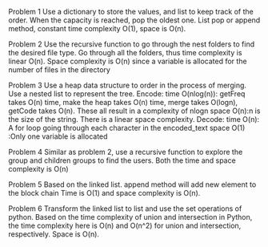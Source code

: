 Problem 1
Use a dictionary to store the values, and list to keep track of the order. When the capacity is reached, pop the oldest one.
List pop or append method, constant time complexity O(1), space is O(n).

Problem 2
Use the recursive function to go through the nest folders to find the desired file type.
Go through all the folders, thus time complexity is linear O(n). Space complexity is O(n) since a variable is allocated for the number of files in the directory

Problem 3
Use a heap data structure to order in the process of merging.
Use a nested list to represent the tree.
Encode:
	time O(nlog(n)): getFreq takes O(n) time, make the heap takes O(n) time, merge takes O(logn), getCode takes O(n). These all result in a complexity of nlogn
	space O(n):n is the size of the string. There is a linear space complexity.
Decode:
	time O(n): A for loop going through each character in the encoded_text
	space O(1) :Only one variable is allocated

Problem 4
Similar as problem 2, use a recursive function to explore the group and children groups to find the users.
Both the time and space complexity is O(n)

Problem 5
Based on the linked list. append method will add new element to the block chain
Time is O(1) and space complexity is O(n).

Problem 6
Transform the linked list to list and use the set operations of python.
Based on the time complexity of union and intersection in Python, the time complexity here is O(n) and O(n^2) for union and intersection, respectively.
Space is O(n).